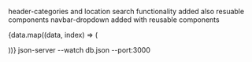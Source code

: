 header-categories and location  search functionality added also resuable components 
navbar-dropdown added with reusable components

{data.map((data, index) => (
          <div key={data.id}>
            <Card data={data} index={index} />
          </div>
        ))}
json-server --watch db.json --port:3000